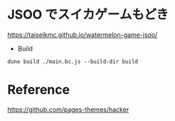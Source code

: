 # JSOO でスイカゲームもどき

https://taiseikmc.github.io/watermelon-game-jsoo/

- Build

`dune build ./main.bc.js --build-dir build`

# Reference

https://github.com/pages-themes/hacker
